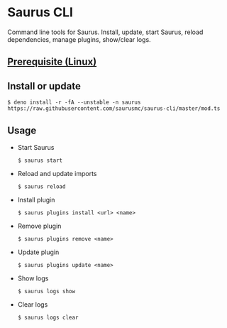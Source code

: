 # Saurus CLI

Command line tools for Saurus. Install, update, start Saurus, reload dependencies, manage plugins, show/clear logs.

## [Prerequisite (Linux)](https://github.com/saurusmc/create-saurus/wiki/Prerequisite-(Linux))

## Install or update

    $ deno install -r -fA --unstable -n saurus https://raw.githubusercontent.com/saurusmc/saurus-cli/master/mod.ts

## Usage

- Start Saurus

      $ saurus start

- Reload and update imports

      $ saurus reload

- Install plugin

      $ saurus plugins install <url> <name>

- Remove plugin

      $ saurus plugins remove <name>

- Update plugin

      $ saurus plugins update <name>

- Show logs

      $ saurus logs show

- Clear logs

      $ saurus logs clear